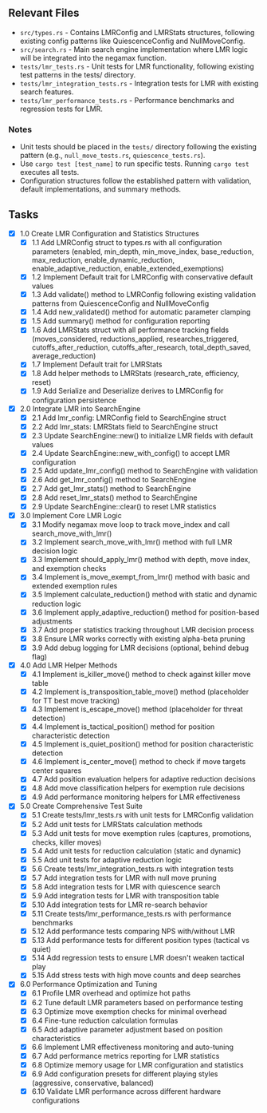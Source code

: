 ## Relevant Files

- `src/types.rs` - Contains LMRConfig and LMRStats structures, following existing config patterns like QuiescenceConfig and NullMoveConfig.
- `src/search.rs` - Main search engine implementation where LMR logic will be integrated into the negamax function.
- `tests/lmr_tests.rs` - Unit tests for LMR functionality, following existing test patterns in the tests/ directory.
- `tests/lmr_integration_tests.rs` - Integration tests for LMR with existing search features.
- `tests/lmr_performance_tests.rs` - Performance benchmarks and regression tests for LMR.

### Notes

- Unit tests should be placed in the `tests/` directory following the existing pattern (e.g., `null_move_tests.rs`, `quiescence_tests.rs`).
- Use `cargo test [test_name]` to run specific tests. Running `cargo test` executes all tests.
- Configuration structures follow the established pattern with validation, default implementations, and summary methods.

## Tasks

- [x] 1.0 Create LMR Configuration and Statistics Structures
  - [x] 1.1 Add LMRConfig struct to types.rs with all configuration parameters (enabled, min_depth, min_move_index, base_reduction, max_reduction, enable_dynamic_reduction, enable_adaptive_reduction, enable_extended_exemptions)
  - [x] 1.2 Implement Default trait for LMRConfig with conservative default values
  - [x] 1.3 Add validate() method to LMRConfig following existing validation patterns from QuiescenceConfig and NullMoveConfig
  - [x] 1.4 Add new_validated() method for automatic parameter clamping
  - [x] 1.5 Add summary() method for configuration reporting
  - [x] 1.6 Add LMRStats struct with all performance tracking fields (moves_considered, reductions_applied, researches_triggered, cutoffs_after_reduction, cutoffs_after_research, total_depth_saved, average_reduction)
  - [x] 1.7 Implement Default trait for LMRStats
  - [x] 1.8 Add helper methods to LMRStats (research_rate, efficiency, reset)
  - [x] 1.9 Add Serialize and Deserialize derives to LMRConfig for configuration persistence

- [x] 2.0 Integrate LMR into SearchEngine
  - [x] 2.1 Add lmr_config: LMRConfig field to SearchEngine struct
  - [x] 2.2 Add lmr_stats: LMRStats field to SearchEngine struct
  - [x] 2.3 Update SearchEngine::new() to initialize LMR fields with default values
  - [x] 2.4 Update SearchEngine::new_with_config() to accept LMR configuration
  - [x] 2.5 Add update_lmr_config() method to SearchEngine with validation
  - [x] 2.6 Add get_lmr_config() method to SearchEngine
  - [x] 2.7 Add get_lmr_stats() method to SearchEngine
  - [x] 2.8 Add reset_lmr_stats() method to SearchEngine
  - [x] 2.9 Update SearchEngine::clear() to reset LMR statistics

- [x] 3.0 Implement Core LMR Logic
  - [x] 3.1 Modify negamax move loop to track move_index and call search_move_with_lmr()
  - [x] 3.2 Implement search_move_with_lmr() method with full LMR decision logic
  - [x] 3.3 Implement should_apply_lmr() method with depth, move index, and exemption checks
  - [x] 3.4 Implement is_move_exempt_from_lmr() method with basic and extended exemption rules
  - [x] 3.5 Implement calculate_reduction() method with static and dynamic reduction logic
  - [x] 3.6 Implement apply_adaptive_reduction() method for position-based adjustments
  - [x] 3.7 Add proper statistics tracking throughout LMR decision process
  - [x] 3.8 Ensure LMR works correctly with existing alpha-beta pruning
  - [x] 3.9 Add debug logging for LMR decisions (optional, behind debug flag)

- [x] 4.0 Add LMR Helper Methods
  - [x] 4.1 Implement is_killer_move() method to check against killer move table
  - [x] 4.2 Implement is_transposition_table_move() method (placeholder for TT best move tracking)
  - [x] 4.3 Implement is_escape_move() method (placeholder for threat detection)
  - [x] 4.4 Implement is_tactical_position() method for position characteristic detection
  - [x] 4.5 Implement is_quiet_position() method for position characteristic detection
  - [x] 4.6 Implement is_center_move() method to check if move targets center squares
  - [x] 4.7 Add position evaluation helpers for adaptive reduction decisions
  - [x] 4.8 Add move classification helpers for exemption rule decisions
  - [x] 4.9 Add performance monitoring helpers for LMR effectiveness

- [x] 5.0 Create Comprehensive Test Suite
  - [x] 5.1 Create tests/lmr_tests.rs with unit tests for LMRConfig validation
  - [x] 5.2 Add unit tests for LMRStats calculation methods
  - [x] 5.3 Add unit tests for move exemption rules (captures, promotions, checks, killer moves)
  - [x] 5.4 Add unit tests for reduction calculation (static and dynamic)
  - [x] 5.5 Add unit tests for adaptive reduction logic
  - [x] 5.6 Create tests/lmr_integration_tests.rs with integration tests
  - [x] 5.7 Add integration tests for LMR with null move pruning
  - [x] 5.8 Add integration tests for LMR with quiescence search
  - [x] 5.9 Add integration tests for LMR with transposition table
  - [x] 5.10 Add integration tests for LMR re-search behavior
  - [x] 5.11 Create tests/lmr_performance_tests.rs with performance benchmarks
  - [x] 5.12 Add performance tests comparing NPS with/without LMR
  - [x] 5.13 Add performance tests for different position types (tactical vs quiet)
  - [x] 5.14 Add regression tests to ensure LMR doesn't weaken tactical play
  - [x] 5.15 Add stress tests with high move counts and deep searches

- [x] 6.0 Performance Optimization and Tuning
  - [x] 6.1 Profile LMR overhead and optimize hot paths
  - [x] 6.2 Tune default LMR parameters based on performance testing
  - [x] 6.3 Optimize move exemption checks for minimal overhead
  - [x] 6.4 Fine-tune reduction calculation formulas
  - [x] 6.5 Add adaptive parameter adjustment based on position characteristics
  - [x] 6.6 Implement LMR effectiveness monitoring and auto-tuning
  - [x] 6.7 Add performance metrics reporting for LMR statistics
  - [x] 6.8 Optimize memory usage for LMR configuration and statistics
  - [x] 6.9 Add configuration presets for different playing styles (aggressive, conservative, balanced)
  - [x] 6.10 Validate LMR performance across different hardware configurations
